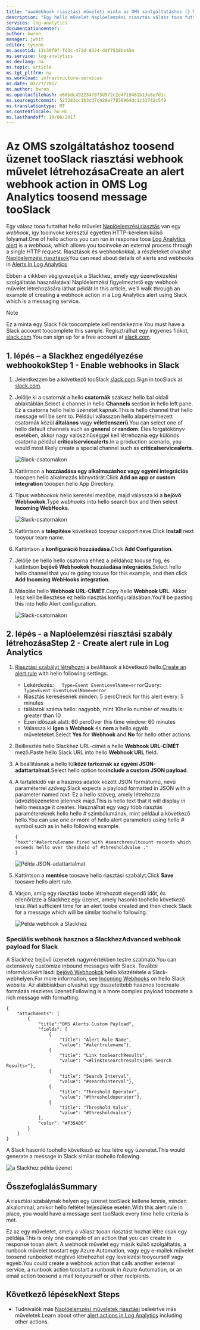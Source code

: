 ```yaml
---
title: "aaaWebhook riasztási műveleti minta az OMS szolgáltatáshoz |} Microsoft Docs"
description: "Egy hello művelet Naplóelemzési riasztás válasz tooa futtathat egy * webhook *, amely lehetővé teszi egyetlen HTTP-kérelem keresztül külső folyamat tooinvoke. Ez a cikk végigvezeti a Slackhez használatával Naplóelemzési figyelmeztető egy webhook művelet létrehozására láthat példát."
services: log-analytics
documentationcenter: 
author: bwren
manager: jwhit
editor: tysonn
ms.assetid: 13c39f0f-fd3c-472d-8324-ddf7538be45e
ms.service: log-analytics
ms.devlang: na
ms.topic: article
ms.tgt_pltfrm: na
ms.workload: infrastructure-services
ms.date: 02/27/2017
ms.author: bwren
ms.openlocfilehash: e60bdc4922347073d572c2e4719461b13e8e7d1c
ms.sourcegitcommit: 523283cc1b3c37c428e77850964dc1c33742c5f0
ms.translationtype: MT
ms.contentlocale: hu-HU
ms.lasthandoff: 10/06/2017
---
```

# <a name="create-an-alert-webhook-action-in-oms-log-analytics-toosend-message-tooslack"></a><span data-ttu-id="c01a8-104">Az OMS szolgáltatáshoz toosend üzenet tooSlack riasztási webhook művelet létrehozása</span><span class="sxs-lookup"><span data-stu-id="c01a8-104">Create an alert webhook action in OMS Log Analytics toosend message tooSlack</span></span>
<span data-ttu-id="c01a8-105">Egy válasz tooa futtathat hello művelet [Naplóelemzési riasztás](log-analytics-alerts.md) van egy *webhook*, így tooinvoke keresztül egyetlen HTTP-kérelem külső folyamat.</span><span class="sxs-lookup"><span data-stu-id="c01a8-105">One of hello actions you can run in response tooa [Log Analytics alert](log-analytics-alerts.md) is a *webhook*, which allows you tooinvoke an external process through a single HTTP request.</span></span>  <span data-ttu-id="c01a8-106">Riasztások és webhookokkal, a részleteket olvashat [Naplóelemzési riasztások](log-analytics-alerts.md)</span><span class="sxs-lookup"><span data-stu-id="c01a8-106">You can read about details of alerts and webhooks in [Alerts in Log Analytics](log-analytics-alerts.md)</span></span>

<span data-ttu-id="c01a8-107">Ebben a cikkben végigvezetjük a Slackhez, amely egy üzenetkezelési szolgáltatás használatával Naplóelemzési figyelmeztető egy webhook művelet létrehozására láthat példát.</span><span class="sxs-lookup"><span data-stu-id="c01a8-107">In this article, we’ll walk through an example of creating a webhook action in a Log Analytics alert using Slack which is a messaging service.</span></span>

> [!NOTE]
> <span data-ttu-id="c01a8-108">Ez a minta egy Slack fiók toocomplete kell rendelkeznie.</span><span class="sxs-lookup"><span data-stu-id="c01a8-108">You must have a Slack account toocomplete this sample.</span></span>  <span data-ttu-id="c01a8-109">Regisztrálhat egy ingyenes fiókot, [slack.com](http://slack.com).</span><span class="sxs-lookup"><span data-stu-id="c01a8-109">You can sign up for a free account at [slack.com](http://slack.com).</span></span>
> 
> 

## <a name="step-1---enable-webhooks-in-slack"></a><span data-ttu-id="c01a8-110">1. lépés – a Slackhez engedélyezése webhookok</span><span class="sxs-lookup"><span data-stu-id="c01a8-110">Step 1 - Enable webhooks in Slack</span></span>
1. <span data-ttu-id="c01a8-111">Jelentkezzen be a következő tooSlack [slack.com](http://slack.com).</span><span class="sxs-lookup"><span data-stu-id="c01a8-111">Sign in tooSlack at [slack.com](http://slack.com).</span></span>
2. <span data-ttu-id="c01a8-112">Jelölje ki a csatornát a hello **csatornák** szakasz hello bal oldali ablaktáblán.</span><span class="sxs-lookup"><span data-stu-id="c01a8-112">Select a channel in hello **Channels** section in hello left pane.</span></span>  <span data-ttu-id="c01a8-113">Ez a csatorna hello hello üzenetet kapnak.</span><span class="sxs-lookup"><span data-stu-id="c01a8-113">This is hello channel that hello message will be sent to.</span></span>  <span data-ttu-id="c01a8-114">Például válasszon hello alapértelmezett csatornák közül **általános** vagy **véletlenszerű**.</span><span class="sxs-lookup"><span data-stu-id="c01a8-114">You can select one of hello default channels such as **general** or **random**.</span></span>  <span data-ttu-id="c01a8-115">Éles forgatókönyv esetében, akkor nagy valószínűséggel kell létrehoznia egy különös csatorna például **criticalservicealerts**.</span><span class="sxs-lookup"><span data-stu-id="c01a8-115">In a production scenario, you would most likely create a special channel such as **criticalservicealerts**.</span></span> <br>
   
   ![Slack-csatornákon](media/log-analytics-alerts-webhooks/oms-webhooks01.png)
3. <span data-ttu-id="c01a8-117">Kattintson a **hozzáadása egy alkalmazáshoz vagy egyéni integrációs** tooopen hello alkalmazás könyvtárát.</span><span class="sxs-lookup"><span data-stu-id="c01a8-117">Click **Add an app or custom integration** tooopen hello App Directory.</span></span>
4. <span data-ttu-id="c01a8-118">Típus *webhookok* hello keresési mezőbe, majd válassza ki a **bejövő Webhookok**.</span><span class="sxs-lookup"><span data-stu-id="c01a8-118">Type *webhooks* into hello search box and then select **Incoming WebHooks**.</span></span> <br>
   
   ![Slack-csatornákon](media/log-analytics-alerts-webhooks/oms-webhooks02.png)
5. <span data-ttu-id="c01a8-120">Kattintson a **telepítése** következő tooyour csoport neve.</span><span class="sxs-lookup"><span data-stu-id="c01a8-120">Click **Install** next tooyour team name.</span></span>
6. <span data-ttu-id="c01a8-121">Kattintson a **konfiguráció hozzáadása**.</span><span class="sxs-lookup"><span data-stu-id="c01a8-121">Click **Add Configuration**.</span></span>
7. <span data-ttu-id="c01a8-122">Jelölje be hello hello csatorna ehhez a példához toouse fog, és kattintson **bejövő Webhookok hozzáadása integrációs**.</span><span class="sxs-lookup"><span data-stu-id="c01a8-122">Select hello hello channel that you're going toouse for this example, and then click **Add Incoming WebHooks integration**.</span></span>  
8. <span data-ttu-id="c01a8-123">Másolás hello **Webhook URL-CÍMÉT**.</span><span class="sxs-lookup"><span data-stu-id="c01a8-123">Copy hello **Webhook URL**.</span></span>  <span data-ttu-id="c01a8-124">Akkor lesz kell beillesztése ez hello riasztás konfigurálásában.</span><span class="sxs-lookup"><span data-stu-id="c01a8-124">You'll be pasting this into hello Alert configuration.</span></span> <br>
   
    ![Slack-csatornákon](media/log-analytics-alerts-webhooks/oms-webhooks05.png)

## <a name="step-2---create-alert-rule-in-log-analytics"></a><span data-ttu-id="c01a8-126">2. lépés - a Naplóelemzési riasztási szabály létrehozása</span><span class="sxs-lookup"><span data-stu-id="c01a8-126">Step 2 - Create alert rule in Log Analytics</span></span>
1. <span data-ttu-id="c01a8-127">[Riasztási szabályt létrehozni](log-analytics-alerts.md) a beállítások a következő hello.</span><span class="sxs-lookup"><span data-stu-id="c01a8-127">[Create an alert rule](log-analytics-alerts.md) with hello following settings.</span></span>
   * <span data-ttu-id="c01a8-128">Lekérdezés:```    Type=Event EventLevelName=error ```</span><span class="sxs-lookup"><span data-stu-id="c01a8-128">Query: ```    Type=Event EventLevelName=error ```</span></span>
   * <span data-ttu-id="c01a8-129">Riasztás keresésének minden: 5 perc</span><span class="sxs-lookup"><span data-stu-id="c01a8-129">Check for this alert every: 5 minutes</span></span>
   * <span data-ttu-id="c01a8-130">találatok száma hello: nagyobb, mint 10</span><span class="sxs-lookup"><span data-stu-id="c01a8-130">hello number of results is: greater than 10</span></span>
   * <span data-ttu-id="c01a8-131">Ezen időszak alatt: 60 perc</span><span class="sxs-lookup"><span data-stu-id="c01a8-131">Over this time window: 60 minutes</span></span>
   * <span data-ttu-id="c01a8-132">Válassza ki **Igen** a **Webhook** és **nem** a hello egyéb műveleteket.</span><span class="sxs-lookup"><span data-stu-id="c01a8-132">Select **Yes** for **Webhook** and **No** for hello other actions.</span></span>
2. <span data-ttu-id="c01a8-133">Beillesztés hello Slackhez URL-címet a hello **Webhook URL-CÍMÉT** mező.</span><span class="sxs-lookup"><span data-stu-id="c01a8-133">Paste hello Slack URL into hello **Webhook URL** field.</span></span>
3. <span data-ttu-id="c01a8-134">A beállításnak a hello túl**közé tartoznak az egyéni JSON-adattartalmat**.</span><span class="sxs-lookup"><span data-stu-id="c01a8-134">Select hello option too**include a custom JSON payload**.</span></span>
4. <span data-ttu-id="c01a8-135">A tartalékidő vár a hasznos adatok között JSON formátumú, nevű paraméterrel *szöveg*.</span><span class="sxs-lookup"><span data-stu-id="c01a8-135">Slack expects a payload formatted in JSON with a parameter named *text*.</span></span>  <span data-ttu-id="c01a8-136">Ez a hello szöveg, amely létrehozza üdvözlőüzenetére jelennek majd.</span><span class="sxs-lookup"><span data-stu-id="c01a8-136">This is hello text that it will display in hello message it creates.</span></span>  <span data-ttu-id="c01a8-137">Használhat egy vagy több riasztás paramétereknek hello hello  *#*  szimbólumának, mint például a következő hello.</span><span class="sxs-lookup"><span data-stu-id="c01a8-137">You can use one or more of hello alert parameters using hello *#* symbol such as in hello following example.</span></span>
   
    ```
    {
    "text":"#alertrulename fired with #searchresultcount records which exceeds hello over threshold of #thresholdvalue ."
    }
    ```
   
    ![Példa JSON-adattartalmat](media/log-analytics-alerts-webhooks/oms-webhooks07.png)
5. <span data-ttu-id="c01a8-139">Kattintson a **mentése** toosave hello riasztási szabályt.</span><span class="sxs-lookup"><span data-stu-id="c01a8-139">Click **Save** toosave hello alert rule.</span></span>
6. <span data-ttu-id="c01a8-140">Várjon, amíg egy riasztási toobe létrehozott elegendő időt, és ellenőrizze a Slackhez egy üzenet, amely hasonló toohello következő lesz.</span><span class="sxs-lookup"><span data-stu-id="c01a8-140">Wait sufficient time for an alert toobe created and then check Slack for a message which will be similar toohello following.</span></span>
   
   ![Példa webhook a Slackhez](media/log-analytics-alerts-webhooks/oms-webhooks08.png)

### <a name="advanced-webhook-payload-for-slack"></a><span data-ttu-id="c01a8-142">Speciális webhook hasznos a Slackhez</span><span class="sxs-lookup"><span data-stu-id="c01a8-142">Advanced webhook payload for Slack</span></span>
<span data-ttu-id="c01a8-143">A Slackhez bejövő üzenetek nagymértékben testre szabható.</span><span class="sxs-lookup"><span data-stu-id="c01a8-143">You can extensively customize inbound messages with Slack.</span></span> <span data-ttu-id="c01a8-144">További információkért lásd: [bejövő Webhookok](https://api.slack.com/incoming-webhooks) hello közzététele a Slack-webhelyen.</span><span class="sxs-lookup"><span data-stu-id="c01a8-144">For more information, see [Incoming Webhooks](https://api.slack.com/incoming-webhooks) on hello Slack website.</span></span> <span data-ttu-id="c01a8-145">Az alábbiakban olvashat egy összetettebb hasznos toocreate formázás részletes üzenet:</span><span class="sxs-lookup"><span data-stu-id="c01a8-145">Following is a more complex payload toocreate a rich message with formatting:</span></span>

    {
        "attachments": [
            {
                "title":"OMS Alerts Custom Payload",
                "fields": [
                    {
                        "title": "Alert Rule Name",
                        "value": "#alertrulename"},
                    {
                        "title": "Link tooSearchResults",
                        "value": "<#linktosearchresults|OMS Search Results>"},
                    {
                        "title": "Search Interval",
                        "value": "#searchinterval"},
                    {
                        "title": "Threshold Operator",
                        "value": "#thresholdoperator"},
                    {
                        "title": "Threshold Value",
                        "value": "#thresholdvalue"}
                ],
                "color": "#F35A00"
            }
        ]
    }


<span data-ttu-id="c01a8-146">A Slack hasonló toohello következő ez hoz létre egy üzenetet.</span><span class="sxs-lookup"><span data-stu-id="c01a8-146">This would generate a message in Slack similar toohello following.</span></span>

![a Slackhez példa üzenet](media/log-analytics-alerts-webhooks/oms-webhooks09.png)

## <a name="summary"></a><span data-ttu-id="c01a8-148">Összefoglalás</span><span class="sxs-lookup"><span data-stu-id="c01a8-148">Summary</span></span>
<span data-ttu-id="c01a8-149">A riasztási szabálynak helyen egy üzenet tooSlack kellene lennie, minden alkalommal, amikor hello feltétel teljesülése esetén.</span><span class="sxs-lookup"><span data-stu-id="c01a8-149">With this alert rule in place, you would have a message sent tooSlack every time hello criteria is met.</span></span>  

<span data-ttu-id="c01a8-150">Ez az egy műveletet, amely a válasz tooan riasztást hozhat létre csak egy példája.</span><span class="sxs-lookup"><span data-stu-id="c01a8-150">This is only one example of an action that you can create in response tooan alert.</span></span>  <span data-ttu-id="c01a8-151">A webhook művelet egy másik külső szolgáltatás, a runbook művelet toostart egy Azure Automation, vagy egy e-mailek művelet toosend runbookot meghívó létrehozhat egy levelezési tooyourself vagy egyéb.</span><span class="sxs-lookup"><span data-stu-id="c01a8-151">You could create a webhook action that calls another external service, a runbook action toostart a runbook in Azure Automation, or an email action toosend a mail tooyourself or other recipients.</span></span>   

## <a name="next-steps"></a><span data-ttu-id="c01a8-152">Következő lépések</span><span class="sxs-lookup"><span data-stu-id="c01a8-152">Next Steps</span></span>
* <span data-ttu-id="c01a8-153">Tudnivalók más [Naplóelemzési műveletek riasztási](log-analytics-alerts-actions.md) beleértve más műveletek.</span><span class="sxs-lookup"><span data-stu-id="c01a8-153">Learn about other [alert actions in Log Analytics](log-analytics-alerts-actions.md) including other actions.</span></span>


